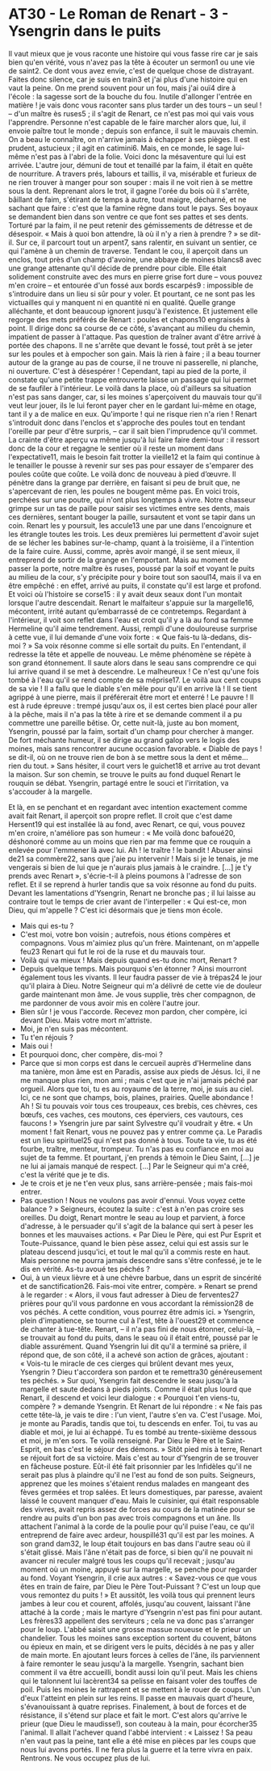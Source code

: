 # AT30 - Le Roman de Renart - 3 - Ysengrin dans le puits

Il vaut mieux que je vous raconte une histoire qui vous fasse rire car je sais bien qu'en vérité, vous n'avez pas la tête à écouter un sermon1 ou une vie de saint2. Ce dont vous avez envie, c'est de quelque chose de distrayant. Faites donc silence, car je suis en train3 et j'ai plus d'une histoire qui en vaut la peine. On me prend souvent pour un fou, mais j'ai ouï4 dire à l'école : la sagesse sort de la bouche du fou. Inutile d'allonger l'entrée en matière ! je vais donc vous raconter sans plus tarder un des tours – un seul ! – d'un maître ès ruses5 ; il s'agit de Renart, ce n'est pas moi qui vais vous l'apprendre. Personne n'est capable de le faire marcher alors que, lui, il envoie paître tout le monde ; depuis son enfance, il suit le mauvais chemin. On a beau le connaître, on n'arrive jamais à échapper à ses pièges. Il est prudent, astucieux ; il agit en catimini6. Mais, en ce monde, le sage lui-même n'est pas à l'abri de la folie.
Voici donc la mésaventure qui lui est arrivée. L'autre jour, démuni de tout et tenaillé par la faim, il était en quête de nourriture. A travers prés, labours et taillis, il va, misérable et furieux de ne rien trouver à manger pour son souper : mais il ne voit rien à se mettre sous la dent. Reprenant alors le trot, il gagne l'orée du bois où il s'arrête, bâillant de faim, s'étirant de temps à autre, tout maigre, décharné, et ne sachant que faire : c'est que la famine règne dans tout le pays. Ses boyaux se demandent bien dans son ventre ce que font ses pattes et ses dents. Torturé par la faim, il ne peut retenir des gémissements de détresse et de désespoir. « Mais à quoi bon attendre, là où il n'y a rien à prendre ? » se dit-il. Sur ce, il parcourt tout un arpent7, sans ralentir, en suivant un sentier, ce qui l'amène à un chemin de traverse. Tendant le cou, il aperçoit dans un enclos, tout près d'un champ d'avoine, une abbaye de moines blancs8 avec une grange attenante qu'il décide de prendre pour cible. Elle était solidement construite avec des murs en pierre grise fort dure – vous pouvez m'en croire – et entourée d'un fossé aux bords escarpés9 : impossible de s'introduire dans un lieu si sûr pour y voler. Et pourtant, ce ne sont pas les victuailles qui y manquent ni en quantité ni en qualité. Quelle grange alléchante, et dont beaucoup ignorent jusqu'à l'existence. Et justement elle regorge des mets préférés de Renart : poules et chapons10 engraissés à point. Il dirige donc sa course de ce côté, s'avançant au milieu du chemin, impatient de passer à l'attaque. Pas question de traîner avant d'être arrivé à portée des chapons. Il ne s'arrête que devant le fossé, tout prêt à se jeter sur les poules et à empocher son gain. Mais là rien à faire ; il a beau tourner autour de la grange au pas de course, il ne trouve ni passerelle, ni planche, ni ouverture. C'est à désespérer ! Cependant, tapi au pied de la porte, il constate qu'une petite trappe entrouverte laisse un passage qui lui permet de se faufiler à l'intérieur. Le voilà dans la place, où d'ailleurs sa situation n'est pas sans danger, car, si les moines s'aperçoivent du mauvais tour qu'il veut leur jouer, ils le lui feront payer cher en le gardant lui-même en otage, tant il y a de malice en eux. Qu'importe ! qui ne risque rien n'a rien ! Renart s'introduit donc dans l'enclos et s'approche des poules tout en tendant l'oreille par peur d'être surpris, – car il sait bien l'imprudence qu'il commet. La crainte d'être aperçu va même jusqu'à lui faire faire demi-tour : il ressort donc de la cour et regagne le sentier où il reste un moment dans l'expectative11, mais le besoin fait trotter la vieille12 et la faim qui continue à le tenailler le pousse à revenir sur ses pas pour essayer de s'emparer des poules coûte que coûte. Le voilà donc de nouveau à pied d’œuvre. Il pénètre dans la grange par derrière, en faisant si peu de bruit que, ne s'apercevant de rien, les poules ne bougent même pas. En voici trois, perchées sur une poutre, qui n'ont plus longtemps à vivre. Notre chasseur grimpe sur un tas de paille pour saisir ses victimes entre ses dents, mais ces dernières, sentant bouger la paille, sursautent et vont se tapir dans un coin. Renart les y poursuit, les accule13 une par une dans l'encoignure et les étrangle toutes les trois. Les deux premières lui permettent d'avoir sujet de se lécher les babines sur-le-champ, quant à la troisième, il a l'intention de la faire cuire. Aussi, comme, après avoir mangé, il se sent mieux, il entreprend de sortir de la grange en l'emportant. Mais au moment de passer la porte, notre maître ès ruses, poussé par la soif et voyant le puits au milieu de la cour, s'y précipite pour y boire tout son saoul14, mais il va en être empêché : en effet, arrivé au puits, il constate qu'il est large et profond. Et voici où l'histoire se corse15 : il y avait deux seaux dont l'un montait lorsque l'autre descendait. Renart le malfaiteur s'appuie sur la margelle16, mécontent, irrité autant qu’embarrassé de ce contretemps. Regardant à l'intérieur, il voit son reflet dans l'eau et croit qu'il y a là au fond sa femme Hermeline qu'il aime tendrement. Aussi, rempli d'une douloureuse surprise à cette vue, il lui demande d'une voix forte : « Que fais-tu là-dedans, dis-moi ? » Sa voix résonne comme si elle sortait du puits. En l'entendant, il redresse la tête et appelle de nouveau. Le même phénomène se répète à son grand étonnement. Il saute alors dans le seau sans comprendre ce qui lui arrive quand il se met à descendre. Le malheureux ! Ce n'est qu'une fois tombé à l'eau qu'il se rend compte de sa méprise17.
Le voilà aux cent coups de sa vie ! Il a fallu que le diable s'en mêle pour qu'il en arrive là ! Il se tient agrippé à une pierre, mais il préférerait être mort et enterré ! Le pauvre ! Il est à rude épreuve : trempé jusqu'aux os, il est certes bien placé pour aller à la pêche, mais il n'a pas la tête à rire et se demande comment il a pu commettre une pareille bêtise.
Or, cette nuit-là, juste au bon moment, Ysengrin, poussé par la faim, sortait d'un champ pour chercher à manger. De fort méchante humeur, il se dirige au grand galop vers le logis des moines, mais sans rencontrer aucune occasion favorable. « Diable de pays ! se dit-il, où on ne trouve rien de bon à se mettre sous la dent et même... rien du tout. » Sans hésiter, il court vers le guichet18 et arrive au trot devant la maison. Sur son chemin, se trouve le puits au fond duquel Renart le rouquin se débat. Ysengrin, partagé entre le souci et l'irritation, va s'accouder à la margelle.





Et là, en se penchant et en regardant avec intention exactement comme avait fait Renart, il aperçoit son propre reflet. Il croit que c'est dame Hersent19 qui est installée là au fond, avec Renart, ce qui, vous pouvez m'en croire, n'améliore pas son humeur : « Me voilà donc bafoué20, déshonoré comme au un moins que rien par ma femme que ce rouquin a enlevée pour l'emmener là avec lui. Ah ! le traître ! le bandit ! Abuser ainsi de21 sa commère22, sans que j'aie pu intervenir ! Mais si je le tenais, je me vengerais si bien de lui que je n'aurais plus jamais à le craindre. […] je t'y prends avec Renart », s'écrie-t-il à pleins poumons à l'adresse de son reflet. Et il se reprend à hurler tandis que sa voix résonne au fond du puits. Devant les lamentations d'Ysengrin, Renart ne bronche pas ; il lui laisse au contraire tout le temps de crier avant de l'interpeller :
« Qui est-ce, mon Dieu, qui m'appelle ? C'est ici désormais que je tiens mon école.
- Mais qui es-tu ?
- C'est moi, votre bon voisin ; autrefois, nous étions compères et compagnons. Vous m'aimiez plus qu'un frère. Maintenant, on m'appelle feu23 Renart qui fut le roi de la ruse et du mauvais tour.
- Voilà qui va mieux ! Mais depuis quand es-tu donc mort, Renart ?
- Depuis quelque temps. Mais pourquoi s'en étonner ? Ainsi mourront également tous les vivants. Il leur faudra passer de vie à trépas24 le jour qu'il plaira à Dieu. Notre Seigneur qui m'a délivré de cette vie de douleur garde maintenant mon âme. Je vous supplie, très cher compagnon, de me pardonner de vous avoir mis en colère l'autre jour.
- Bien sûr ! je vous l'accorde. Recevez mon pardon, cher compère, ici devant Dieu. Mais votre mort m'attriste.
- Moi, je n'en suis pas mécontent.
- Tu t'en réjouis ?
- Mais oui !
- Et pourquoi donc, cher compère, dis-moi ?
- Parce que si mon corps est dans le cercueil auprès d'Hermeline dans ma tanière, mon âme est en Paradis, assise aux pieds de Jésus. Ici, il ne me manque plus rien, mon ami ; mais c'est que je n'ai jamais péché par orgueil. Alors que toi, tu es au royaume de la terre, moi, je suis au ciel. Ici, ce ne sont que champs, bois, plaines, prairies. Quelle abondance ! Ah ! Si tu pouvais voir tous ces troupeaux, ces brebis, ces chèvres, ces bœufs, ces vaches, ces moutons, ces éperviers, ces vautours, ces faucons ! »
Ysengrin jure par saint Sylvestre qu'il voudrait y être.
« Un moment ! fait Renart, vous ne pouvez pas y entrer comme ça. Le Paradis est un lieu spirituel25 qui n'est pas donné à tous. Toute ta vie, tu as été fourbe, traître, menteur, trompeur. Tu n'as pas eu confiance en moi au sujet de ta femme. Et pourtant, j'en prends à témoin le Dieu Saint, […] je ne lui ai jamais manqué de respect. […] Par le Seigneur qui m'a créé, c'est la vérité que je te dis.
- Je te crois et je ne t'en veux plus, sans arrière-pensée ; mais fais-moi entrer.
- Pas question ! Nous ne voulons pas avoir d'ennui. Vous voyez cette balance ? »
Seigneurs, écoutez la suite : c'est à n'en pas croire ses oreilles. Du doigt, Renart montre le seau au loup et parvient, à force d'adresse, à le persuader qu'il s'agit de la balance qui sert à peser les bonnes et les mauvaises actions.
« Par Dieu le Père, qui est Pur Esprit et Toute-Puissance, quand le bien pèse assez, celui qui est assis sur le plateau descend jusqu'ici, et tout le mal qu'il a commis reste en haut. Mais personne ne pourra jamais descendre sans s'être confessé, je te le dis en vérité. As-tu avoué tes péchés ?
- Oui, à un vieux lièvre et à une chèvre barbue, dans un esprit de sincérité et de sanctification26. Fais-moi vite entrer, compère. »
Renart se prend à le regarder : « Alors, il vous faut adresser à Dieu de ferventes27 prières pour qu'il vous pardonne en vous accordant la rémission28 de vos péchés. A cette condition, vous pourrez être admis ici. »
Ysengrin, plein d'impatience, se tourne cul à l'est, tête à l'ouest29 et commence de chanter à tue-tête. Renart, – il n'a pas fini de nous étonner, celui-là, – se trouvait au fond du puits, dans le seau où il était entré, poussé par le diable assurément. Quand Ysengrin lui dit qu'il a terminé sa prière, il répond que, de son côté, il a achevé son action de grâces, ajoutant : « Vois-tu le miracle de ces cierges qui brûlent devant mes yeux, Ysengrin ? Dieu t'accordera son pardon et te remettra30 généreusement tes péchés. »
Sur quoi, Ysengrin fait descendre le seau jusqu'à la margelle et saute dedans à pieds joints. Comme il était plus lourd que Renart, il descend et voici leur dialogue :
« Pourquoi t'en viens-tu, compère ? » demande Ysengrin. Et Renart de lui répondre : « Ne fais pas cette tête-là, je vais te dire : l'un vient, l'autre s'en va. C'est l'usage. Moi, je monte au Paradis, tandis que toi, tu descends en enfer. Toi, tu vas au diable et moi, je lui ai échappé. Tu es tombé au trente-sixième dessous et moi, je m'en sors. Te voilà renseigné. Par Dieu le Père et le Saint-Esprit, en bas c'est le séjour des démons. »
Sitôt pied mis à terre, Renart se réjouit fort de sa victoire. Mais c'est au tour d'Ysengrin de se trouver en fâcheuse posture. Eût-il été fait prisonnier par les Infidèles qu'il ne serait pas plus à plaindre qu'il ne l'est au fond de son puits.
Seigneurs, apprenez que les moines s'étaient rendus malades en mangeant des fèves germées et trop salées. Et leurs domestiques, par paresse, avaient laissé le couvent manquer d'eau. Mais le cuisinier, qui était responsable des vivres, avait repris assez de forces au cours de la matinée pour se rendre au puits d'un bon pas avec trois compagnons et un âne. Ils attachent l'animal à la corde de la poulie pour qu'il puise l'eau, ce qu'il entreprend de faire avec ardeur, houspillé31 qu'il est par les moines. A son grand dam32, le loup était toujours en bas dans l'autre seau où il s'était glissé. Mais l'âne n'était pas de force, si bien qu'il ne pouvait ni avancer ni reculer malgré tous les coups qu'il recevait ; jusqu'au moment où un moine, appuyé sur la margelle, se penche pour regarder au fond. Voyant Ysengrin, il crie aux autres : « Savez-vous ce que vous êtes en train de faire, par Dieu le Père Tout-Puissant ? C'est un loup que vous remontez du puits ! »
Et aussitôt, les voilà tous qui prennent leurs jambes à leur cou et courent, affolés, jusqu'au couvent, laissant l'âne attaché à la corde ; mais le martyre d'Ysengrin n'est pas fini pour autant. Les frères33 appellent des serviteurs ; cela ne va donc pas s'arranger pour le loup. L'abbé saisit une grosse massue noueuse et le prieur un chandelier. Tous les moines sans exception sortent du couvent, bâtons ou épieux en main, et se dirigent vers le puits, décidés à ne pas y aller de main morte. En ajoutant leurs forces à celles de l'âne, ils parviennent à faire remonter le seau jusqu'à la margelle. Ysengrin, sachant bien comment il va être accueilli, bondit aussi loin qu'il peut. Mais les chiens qui le talonnent lui lacèrent34 sa pelisse en faisant voler des touffes de poil. Puis les moines le rattrapent et se mettent à le rouer de coups. L'un d'eux l'atteint en plein sur les reins. Il passe en mauvais quart d'heure, s'évanouissant à quatre reprises. Finalement, à bout de forces et de résistance, il s'étend sur place et fait le mort. C'est alors qu'arrive le prieur (que Dieu le maudisse!), son couteau à la main, pour écorcher35 l'animal. Il allait l'achever quand l'abbé intervient : « Laissez ! Sa peau n'en vaut pas la peine, tant elle a été mise en pièces par les coups que nous lui avons portés. Il ne fera plus la guerre et la terre vivra en paix. Rentrons. Ne vous occupez plus de lui. 
